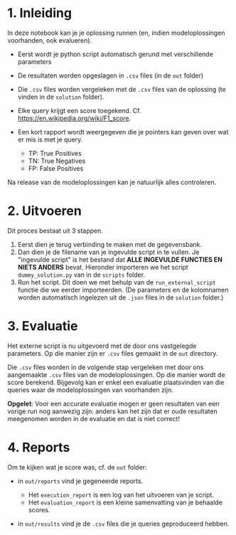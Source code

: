 # 1. Inleiding

In deze notebook kan je je oplossing runnen (en, indien modeloplossingen voorhanden, ook evalueren).

- Eerst wordt je python script automatisch gerund met verschillende parameters
- De resultaten worden opgeslagen in `.csv` files (in de `out` folder)
- Die `.csv` files worden vergeleken met de `.csv` files van de oplossing (te vinden in de `solution` folder).
- Elke query krijgt een score toegekend. Cf. <https://en.wikipedia.org/wiki/F1_score>.
- Een kort rapport wordt weergegeven die je pointers kan geven over wat er mis is met je query. 

  - TP: True Positives
  - TN: True Negatives
  - FP: False Positives

Na release van de modeloplossingen kan je natuurlijk alles controleren.

# 2. Uitvoeren

Dit proces bestaat uit 3 stappen.

1. Eerst dien je terug verbinding te maken met de gegevensbank.
2. Dan dien je de filename van je ingevulde script in te vullen. Je "ingevulde script" is het bestand dat **ALLE INGEVULDE FUNCTIES EN NIETS ANDERS** bevat. Hieronder importeren we het script `dummy_solution.py` van in de `scripts` folder.
3. Run het script. Dit doen we met behulp van de `run_external_script` functie die we eerder importeerden. (De parameters en de kolomnamen worden automatisch ingelezen uit de `.json` files in de `solution` folder.)

# 3. Evaluatie

Het externe script is nu uitgevoerd met de door ons vastgelegde parameters. Op die manier zijn er `.csv` files gemaakt in de `out` directory.

Die `.csv` files worden in de volgende stap vergeleken met door ons aangemaakte `.csv` files van de modeloplossingen. Op die manier wordt de score berekend. Bijgevolg kan er enkel een evaluatie plaatsvinden van die queries waar de modeloplossingen van voorhanden zijn.

**Opgelet**: Voor een accurate evaluatie mogen er geen resultaten van een vorige run nog aanwezig zijn: anders kan het zijn dat er oude resultaten meegenomen worden in de evaluatie en dat is niet correct! 

# 4. Reports

Om te kijken wat je score was, cf. de `out` folder:

- in `out/reports` vind je gegeneerde reports. 

  - Het `execution_report` is een log van het uitvoeren van je script.
  - Het `evaluation_report` is een kleine samenvatting van je behaalde scores.

- in `out/results` vind je de `.csv` files die je queries geproduceerd hebben.
